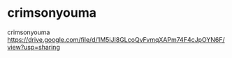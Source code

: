 # crimsonyouma
crimsonyouma
https://drive.google.com/file/d/1M5iJI8GLcoQvFvmqXAPm74F4cJpOYN6F/view?usp=sharing
